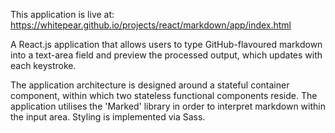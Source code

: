 This application is live at: https://whitepear.github.io/projects/react/markdown/app/index.html

A React.js application that allows users to type GitHub-flavoured markdown into a text-area field and preview the processed output, which updates with each keystroke.

The application architecture is designed around a stateful container component, within which two stateless functional components reside. The application utilises the 'Marked' library in order to interpret markdown within the input area. Styling is implemented via Sass.

